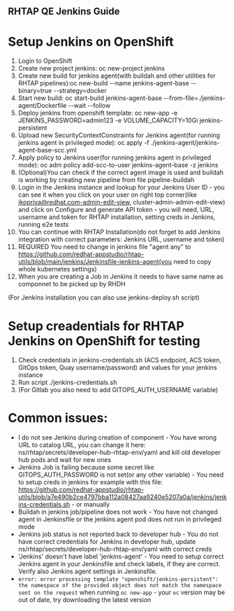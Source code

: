 RHTAP QE Jenkins Guide
------------------------------------------------------------

# Setup Jenkins on OpenShift 

1. Login to OpenShift
2. Create new project jenkins: oc new-project jenkins
3. Create new build for jenkins agent(with buildah and other utilities for RHTAP pipelines):oc new-build --name jenkins-agent-base  --binary=true --strategy=docker
4. Start new build: oc start-build jenkins-agent-base --from-file=./jenkins-agent/Dockerfile --wait --follow
5. Deploy jenkins from openshift template: oc new-app -e JENKINS_PASSWORD=admin123 -e VOLUME_CAPACITY=10Gi jenkins-persistent 
6. Upload new SecurityContextConstraints for Jenkins agent(for running jenkins agent in privileged mode): oc apply -f ./jenkins-agent/jenkins-agent-base-scc.yml
7. Apply policy to Jenkins user(for running jenkins agent in privileged mode): oc adm policy add-scc-to-user jenkins-agent-base -z jenkins
8. (Optional)You can check if the correct agent image is used and buildah is working by creating new pipeline from file pipeline-buildah
9. Login in the Jenkins instance and lookup for your Jenkins User ID - you can see it when you click on your user on right top corner(like jkopriva@redhat.com-admin-edit-view, cluster-admin-admin-edit-view) and click on Configure and generate API token - you will need, URL, username and token for RHTAP installation, setting creds in Jenkins, running e2e tests
10. You can continue with RHTAP Installation(do not forget to add Jenkins integration with correct parameters: Jenkins URL, username and token)
11. REQUIRED You need to change in jenkins file "agent any" to https://github.com/redhat-appstudio/rhtap-utils/blob/main/jenkins/Jenkinsfile-jenkins-agent(you need to copy whole kubernetes settings)
12. When you are creating a Job in Jenkins it needs to have same name as componnet to be picked up by RHDH

(For Jenkins installation you can also use jenkins-deploy.sh script)

# Setup creadentials for RHTAP Jenkins on OpenShift for testing

1. Check credentials in jenkins-credentials.sh (ACS endpoint, ACS token, GitOps token, Quay username/password) and values for your jenkins instance
2. Run script ./jenkins-credentials.sh
3. (For Gitlab you also need to add GITOPS_AUTH_USERNAME variable)

# Common issues:
 - I do not see Jenkins during creation of component - You have wrong URL to catalog URL, you can change it here: ns/rhtap/secrets/developer-hub-rhtap-env/yaml and kill old developer hub pods and wait for new ones
 - Jenkins Job is failing because some secret like GITOPS_AUTH_PASSWORD is not set(or any other variable) - You need to setup creds in jenkins for example with this file: https://github.com/redhat-appstudio/rhtap-utils/blob/a7e490b2ce4797bba112a08427aa9240e5207a0a/jenkins/jenkins-credentials.sh - or manually
 - Buildah in jenkins job/pipeline does not work - You have not changed agent in Jenkinsfile or the jenkins agent pod does not run in privileged mode
 - Jenkins job status is not reported back to developer hub - You do not have correct credentials for Jenkins in developer hub, update  ns/rhtap/secrets/developer-hub-rhtap-env/yaml with correct creds
 - 'Jenkins' doesn't have label 'jenkins-agent' - You need to setup correct Jenkins agent in your Jenkinsfile and check labels, if they are correct. Verify also Jenkins agent settings in Jenkinsfile.
 - `error: error processing template "openshift/jenkins-persistent": the namespace of the provided object does not match the namespace sent on the request`
   when running `oc new-app` - your `oc` version may be out of date, try downloading the latest version
